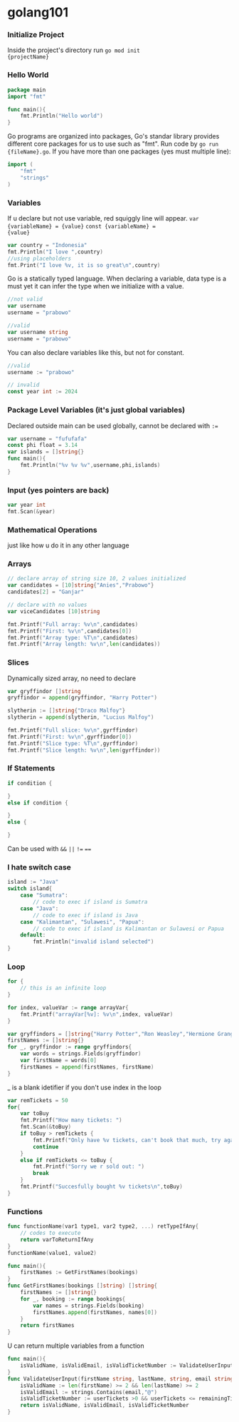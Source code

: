 # golang101
 
### Initialize Project
Inside the project's directory run <code>go mod init {projectName}</code>

### Hello World
```go
package main
import "fmt"

func main(){
    fmt.Println("Hello world")
}
```
Go programs are organized into packages, Go's standar library provides different core packages for us to use such as "fmt". Run code by <code>go run {fileName}.go</code>. If you have more than one packages (yes must multiple line): 
```go
import (
    "fmt"
    "strings"
)
```

### Variables
If u declare but not use variable, red squiggly line will appear.
<code>var {variableName} = {value}</code>
<code>const {variableName} = {value}</code>
```go
var country = "Indonesia"
fmt.Println("I love ",country)
//using placeholders
fmt.Print("I love %v, it is so great\n",country)
```

Go is a statically typed language. When declaring a variable, data type is a must yet it can infer the type when we initialize with a value.
```go
//not valid
var username
username = "prabowo"

//valid
var username string
username = "prabowo"
```
You can also declare variables like this, but not for constant.
```go
//valid
username := "prabowo"

// invalid
const year int := 2024
```

### Package Level Variables (it's just global variables)
Declared outside main can be used globally, cannot be declared with <code>:=</code>
```go
var username = "fufufafa"
const phi float = 3.14
var islands = []string{}
func main(){
    fmt.Println("%v %v %v",username,phi,islands)
}
```

### Input (yes pointers are back)
```go
var year int
fmt.Scan(&year)
```

### Mathematical Operations
just like how u do it in any other language

### Arrays
```go
// declare array of string size 10, 2 values initialized
var candidates = [10]string{"Anies","Prabowo"}
candidates[2] = "Ganjar"

// declare with no values
var viceCandidates [10]string
```

```go
fmt.Printf("Full array: %v\n",candidates)
fmt.Printf("First: %v\n",candidates[0])
fmt.Printf("Array type: %T\n",candidates)
fmt.Printf("Array length: %v\n",len(candidates))
```

### Slices
Dynamically sized array, no need to declare
```go
var gryffindor []string
gryffindor = append(gryffindor, "Harry Potter")

slytherin := []string{"Draco Malfoy"}
slytherin = append(slytherin, "Lucius Malfoy")
```

```go
fmt.Printf("Full slice: %v\n",gyrffindor)
fmt.Printf("First: %v\n",gyrffindor[0])
fmt.Printf("Slice type: %T\n",gyrffindor)
fmt.Printf("Slice length: %v\n",len(gyrffindor))
```

### If Statements
```go
if condition {

}
else if condition {

}
else {

}
```
Can be used with <code>&&</code> <code>||</code> <code>!=</code> <code>==</code>

### I hate switch case
```go
island := "Java"
switch island{
    case "Sumatra":
        // code to exec if island is Sumatra
    case "Java":
        // code to exec if island is Java
    case "Kalimantan", "Sulawesi", "Papua":
        // code to exec if island is Kalimantan or Sulawesi or Papua
    default:
        fmt.Println("invalid island selected")
}
```

### Loop
```go
for {
    // this is an infinite loop
}
```
```go
for index, valueVar := range arrayVar{
    fmt.Printf("arrayVar[%v]: %v\n",index, valueVar)
}
```
```go
var gryffindors = []string{"Harry Potter","Ron Weasley","Hermione Granger"}
firstNames := []string{}
for _, gryffindor := range gryffindors{
    var words = strings.Fields(gryffindor)
    var firstName = words[0]
    firstNames = append(firstNames, firstName)
}
```
_ is a blank idetifier if you don't use index in the loop

```go
var remTickets = 50
for{
    var toBuy
    fmt.Printf("How many tickets: ")
    fmt.Scan(&toBuy)
    if toBuy > remTickets {
        fmt.Printf("Only have %v tickets, can't book that much, try again\n",remTickets)
        continue
    }
    else if remTickets <= toBuy {
        fmt.Printf("Sorry we r sold out: ")
        break
    }
    fmt.Printf("Succesfully bought %v tickets\n",toBuy)
}
```

### Functions
```go
func functionName(var1 type1, var2 type2, ...) retTypeIfAny{
    // codes to execute
    return varToReturnIfAny
}
functionName(value1, value2)
```

```go
func main(){
    firstNames := GetFirstNames(bookings)
}
func GetFirstNames(bookings []string) []string{
    firstNames := []string{}
    for _, booking := range bookings{
        var names = strings.Fields(booking)
        firstNames.append(firstNames, names[0])
    }
    return firstNames
}
```

U can return multiple variables from a function
```go
func main(){
    isValidName, isValidEmail, isValidTicketNumber := ValidateUserInput(firstName, lastName, email, userTickets, remainingTickets)
}
func ValidateUserInput(firstName string, lastName, string, email string, userTickets uint, remainingTickets uint) (bool, bool, bool){
    isValidName := len(firstName) >= 2 && len(lastName) >= 2
    isValidEmail := strings.Contains(email,"@")
    isValidTicketNumber := userTickets >0 && userTickets <= remainingTickets
    return isValidName, isValidEmail, isValidTicketNumber
}
```

```go

```

```go

```

```go

```